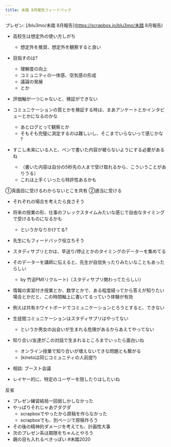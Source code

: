 ```yaml
---
title: 未踏 8月報告フィードバック
---
```


プレゼン: \[/blu3mo/未踏 8月報告\](https://scrapbox.io/blu3mo/未踏 8月報告)

* 高校生は想定外の使い方しがち
  
  * 想定外を推奨、想定外を観察すると良い
* 目指すのは?
  
  * 理解度の向上
  * コミュニティの一体感、空気感の形成
  * 議論の発展
  * とか
* 評価軸が一つじゃないと、検証ができない

* コミュニケーションの質とかを検証する時は、まあアンケートとかインタビューとかになるのかな
  
  * あとログとって観察とか
  * そもそも完璧に測定するのは難しいし、そこまでいらないって感じかな ?
* すこし未来にいる人と、ペンで書いた内容が被らないようにする必要があるね
  
  * （書いた内容は自分の5秒先の人まで受け取れるから、こういうことがありうる）
  * これは上手くいったら特許性あるかも

①真面目に受けるわからないとこを共有
②適当に受ける

* それぞれの場合を考えたら良さそう

* 将来の授業の形、仕事のフレックスタイムみたいな感じで自由なタイミングで受けるものになるかも
  
  * というかなりかけてる?
* 先生にもフィードバック役立ちそう

* スタディサプリとかは、早送り/停止とかのタイミングのデーターを集めてる

* そのデーターを講師に伝えると、先生が自信失ったりみたいなこともあったらしい
  
  * by 竹迫PM(リクルート)（スタディサプリ関わってたらしい）
* 情報の実習付き授業とか、数学とかで、ある程度経ってから答えが知りたい場合とかだと、この時間軸上に書いてるっていう体験が有効

* 例えば共有ホワイトボードでコミュニケーションとろうとすると、できない

* 生徒間コミュニケーションはスタディサプリはやってない
  
  * というか男女の出会いが生まれる危険があるからあえてやってない
* 知り合い/友達がこの対話で生まれるところまでいったら面白いね
  
  * オンライン授業で知り合いが増えないてきな問題とも繋がる
  * (kinetoは同じコミュニティの人前提?)
* 相談: ブースト会議

* レイヤー的に、特定のユーザーを隠したりはしたいね

反省

* プレゼン練習結局一回弱しかしなかった
* やっぱりそれじゃあグダグダ
  * scrapboxでやったから原稿を作らなかった
  * scrapboxでも、別ページで原稿作ろう
* その後の精神的ダメージを考えても、計画性大事
* 次のプレゼン系は期限をちゃんとやろう
* 親の目も入れるべきっぽい
  \#未踏2020
